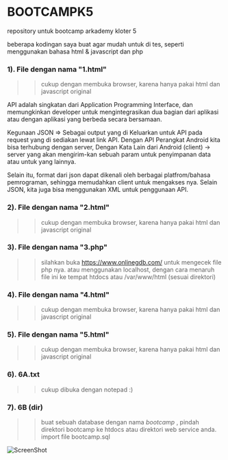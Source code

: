 # BOOTCAMPK5
repository untuk bootcamp arkademy kloter 5

beberapa kodingan saya buat agar mudah untuk di tes, seperti menggunakan bahasa html & javascript dan php

### 1). File dengan nama "1.html"

>> cukup dengan membuka browser, karena hanya pakai html dan javascript original

API adalah singkatan dari Application Programming Interface, dan memungkinkan developer untuk mengintegrasikan dua bagian dari aplikasi atau dengan aplikasi yang berbeda secara bersamaan.

Kegunaan JSON => Sebagai output yang di Keluarkan untuk API pada request yang di sediakan lewat link API. Dengan API Perangkat Android kita bisa terhubung dengan server, Dengan Kata Lain dari Android (client) -> server yang akan mengirim-kan sebuah param untuk penyimpanan data atau untuk yang lainnya.

Selain itu, format dari json dapat dikenali oleh berbagai platfrom/bahasa pemrograman, sehingga memudahkan client untuk mengakses nya. Selain JSON, kita juga bisa menggunakan XML untuk penggunaan API.

### 2). File dengan nama "2.html"

>> cukup dengan membuka browser, karena hanya pakai html dan javascript original

### 3). File dengan nama "3.php"

>> silahkan buka https://www.onlinegdb.com/ untuk mengecek file php nya. atau menggunakan localhost, dengan cara menaruh file ini ke tempat htdocs atau /var/www/html (sesuai direktori)

### 4). File dengan nama "4.html"

>> cukup dengan membuka browser, karena hanya pakai html dan javascript original

### 5). File dengan nama "5.html"

>> cukup dengan membuka browser, karena hanya pakai html dan javascript original

### 6). 6A.txt
>> cukup dibuka dengan notepad :)
### 7). 6B (dir)
>> buat sebuah database dengan nama *bootcamp* , pindah direktori bootcamp ke htdocs atau direktori web service anda.
>> import file bootcamp.sql

![ScreenShot](https://i.imgur.com/h2R9clu.png)
